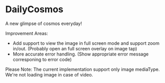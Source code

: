 # DailyCosmos
A new glimpse of cosmos everyday!

Improvement Areas:
- Add support to view the image in full screen mode and support zoom in/out. (Probably open an full screen overlay on image tap)
- More accurate error handling. (Show appropriate error message corresponing to error code)

Please Note: The current implementation support only image mediaType. We're not loading image in case of video.
